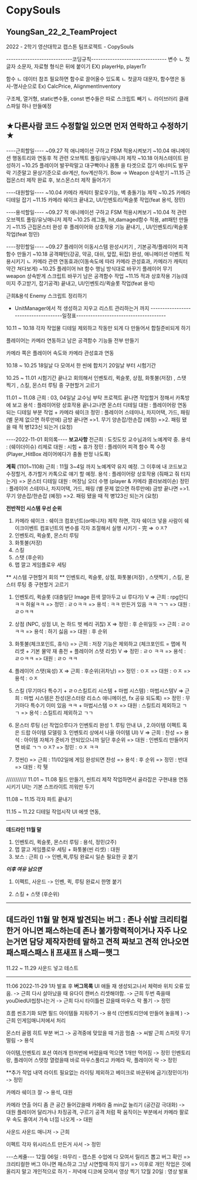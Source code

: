 # CopySouls

 YoungSan_22_2_TeamProject
---------------------------------------------------------------------
2022 - 2학기 영산대학교 캡스톤 팀프로젝트 - CopySouls

----------------------------코딩규칙--------------------------------
변수
ㄴ 첫글자 소문자, 자료형 형식은 뒤에 붙이기
EX) playerHp, playerTr

함수
ㄴ 데이터 참조 필요하면 함수로 끌어올수 있도록
ㄴ 첫글자 대문자, 함수명은 동사-명사순으로
Ex) CalcPrice, AlignmentInventory

구조체, 열거형, static변수들, const 변수들은 따로 스크립트 빼기
ㄴ 라이브러리 클래스파일 하나 만들예정

★다른사람 코드 수정할일 있으면 먼저 연락하고 수정하기★
----------------------------------------------------------------------

----근희할일----
~09.27 적 애니메이션 구하고 FSM 적용시켜보기
~10.04 애니메이션 행동트리와 연동후 적 관련 오브젝트 풀링/유닛매니저 제작
~10.18 아처스테이트 완성하기
~10.25 플레이어 발꾸락말고 대구빡이나 몸통 을 타겟으로 잡기 에너미도 발꾸락 기준말고 뮨상기준으로 dir계산, fov계산하기. Bow -> Weapon 상속받기
~11.15 근접몬스터 제작 완료 후, 보스몬스터 제작 들어가기

----대원할일----
~10.04 카메라 캐릭터 팔로우기능, 벽 충돌기능 제작
~10.25 카메라 디테일 잡기
~11.15 카메라 쉐이크 끝내고, UI/인벤토리/퀵슬롯 작업(feat 용석, 정민)

----용석할일----
~09.27 적 애니메이션 구하고 FSM 적용시켜보기
~10.04 적 관련 오브젝트 풀링/유닛매니저 제작
~10.25 레그돌, hit,damaged함수 적용, att패턴 만들기
~11.15  근접몬스터 완성 후 플레이어와 상호작용 기능 끝내기, , UI/인벤토리/퀵슬롯 작업(feat 정민)

----정민할일----
~09.27 플레이어 이동시스템 완성시키기 , 기본공격/플레이어 피격 함수 만들기
~10.18 공격패턴(강공, 약공, 대쉬, 앞잡, 뒤잡) 완성, 애니메이션 이벤트 적용시키기
ㄴ 카메라 관련 연동효과(이동속도에 따라 카메라 관성효과, 카메라가 캐릭터 약간 쳐다보게)
~10.25 플레이어 hit 함수 행님 방식대로 바꾸기 플레이어 무기 weapon 상속받게 스크립트 바꾸기 남은 공격함수 작업
~11.15 적과 상호작용 기능(데미지 주고받기, 잡기공격) 끝내고, UI/인벤토리/퀵슬롯 작업(feat 용석)

근희&용석 
Enemy 스크립트 정리하기
+ UnitManager에서 적 생성하고 지우고 리스트 관리하는거 까지
-------------------------------------일정표--------------------------------------

10.11 ~ 10.18
각자 작업물 디테일 제외하고 작동만 되게 다 만들어서 합칠준비되게 하기

플레이어는 카메라 연동하고 남은 공격함수 기능들 전부 만들기

카메라 쪽은
플레이어 속도와 카메라 관성효과 연동

10.18 ~ 10.25
18일날 다 모여서 한 씬에 합치기
20일날 부터 시험기간



10.25 ~ 11.01
시험기간 끝나고 회의해서
인벤토리, 퀵슬롯, 상점, 화톳불(저장) , 스탯찍기 , 스킬, 몬스터 루팅 중 구현할거 고르기

11.01 ~ 11.08
근희 : 03, 04일날 교수님 부탁 프로젝트 끝나면 작업할거 정해서 카톡방에 보고
용석 : 플레이어랑 상호작용 끝나고나면 몬스터 디테일
대원 : 플레이어랑 연동되는 디테일 부분 작업 + 카메라 쉐이크
정민 : 플레이어 스테미나, 차지어택, 가드,  패링 (별 문제 없으면 하루만에)
		금방 끝나면 
			=>1. 무기 양손잡/한손잡 (예정)
			=>2. 패링 됐을 때 적 병123신 되는거 (요청)

----2022-11-01 회의록----
**보고사항**
전근희 : 도킷도킷 교수님과의 노예계약 중.
용석 : (쉐이더이슈) 리제로 
대원 : 시험 + 휴가 
정민 : 플레이어 피격 함수 쪽 수정 (Player_HitBox 레이어에다가 충돌 판정 나도록)

**계획** (1101~1108)
근희 : 11월 3~4일 까지 노예계약 유지 예정. 그 이후에 내 코드보고 수정할거, 추가할거 카톡으로 얘기 할 예정.
용석 : 플레이어랑 상호작용 (줘패고 줘 터지는거)
			=> 몬스터 디테일
대원 : 머장님 오더 수행 (player & 카메라 콜라보레이숀)
정민 : 플레이어 스테미나, 차지어택, 가드,  패링 (별 문제 없으면 하루만에)
		금방 끝나면 
			=>1. 무기 양손잡/한손잡 (예정)
			=>2. 패링 됐을 때 적 병123신 되는거 (요청)

**전반적인 시스템 우선 순위**
1. 카메라 쉐이크 : 쉐이크 컴포넌트(or매니저) 제작 하면, 각자 쉐이크 넣을 사람이 쉐이크이벤트 컴포넌트의 변수를 각자 조절해서 실행 시키기 - 完
		=> ㅇㅈ? 
2. 인벤토리, 퀵슬롯, 몬스터 루팅
3. 화톳불(저장)
4. 스킬
5. 스탯 (후순위)
6. 맵 깔고 게임플로우 세팅


** 시스템 구현할거 회의 **
인벤토리, 퀵슬롯, 상점, 화톳불(저장) , 스탯찍기 , 스킬, 몬스터 루팅 중 구현할거 고르기

1. 인벤토리, 퀵슬롯 (대충일단 Image 흰색 깔아두고 ui 루다가) V
	=> 근희 : rpg인디 ㅋㅋ 허쉴ㅋㅋ
	=> 정민 : ㄹㅇㅋㅋ
	=> 용석 : ㅋㅋ 만든거 있음 ㅋㅋ ㄱㄱ
	=> 대원 : ㄹㅇㅋㅋ 

2. 상점 (NPC, 상점 UI, 논 하드 벗 베리 귀찮) X 
	=> 정민 : 후 순위일듯
	=> 근희 : ㄹㅇㅋㅋ 
	=> 용석 : 하기 싫음
	=> 대원 : 후 순위

3. 화톳불(체크포인트, 휴식) 
	=> 근희 : 저장 기능은 제외하고 (체크포인트 = 맵에 적 리셋 + 기본 물약 재 충전 + 플레이어 스텟 리셋) V 
	=> 정민 : ㄹㅇ ㅋㅋ
	=> 용석 : ㄹㅇㅋㅋ
	=> 대원 : ㄹㅇ ㅋㅋ

4. 플레이어 스탯(육성) X
	=> 근희 : 후순위(귀차낭)
	=> 정민 : ㅇㅈ 
	=> 대원 : ㅇㅈ
	=> 용석 : ㅇㅈ 

5. 스킬 (무기마다 특수기 + ㄹㅇ스킬트리 시스템 + 마법 시스템) : 마법시스템V
	=> 근희 : 마법 시스템은 찬성(몬스터랑 리소스 애니메이션, fx 공유 되도록)
	=> 정민 : 무기마다 특수기 이미 있음 ㅋㅋ + 마법시스템 ㅇㅈ
	=> 대원 : 스킬트리 제외하고 ㄱㄱ
	=> 용석 : 스킬트리 제외하고 ㄱㄱ

6. 몬스터 루팅 (선 작업으루다가 인벤토리 완성  1. 루팅 안내 Ui , 2.아이템 이펙트 혹은 드랍 아이템 모델링 3. 인벤토리 상에서 나올 아이템 UI) V
	=> 근희 : 찬성
	=> 용석 : 아이템 자체가 준비가 안되있으니까 일단 후순위
	=> 대원 : 인벤토리 만들어지면 바로 ㄱㄱ ㅇㅈ?
	=> 정민 : ㅇㅈ ㅋㅋ

7. 컷씬()
	=> 근희 : 11/02일에 게임 완성되면 찬성
	=> 용석 : 후 순위
	=> 정민 : 반대
	=> 대원 : 칵 퉷







///////////
11.01 ~ 11.08
필드 만들기, 씬트리 제작 작업하면서 골라잡은 구현내용 연동시키기
UI는 기본 스프라이트 끼워만 두기


11.08 ~ 11.15
각자 파트 끝내기

11.15 ~ 11.22
디테일 작업시작
UI 에셋 연동, 

-----------------------------------------------
******데드라인 11월 말******
1. 인벤토리, 퀵슬롯, 몬스터 루팅 : 용석, 정민(2주)
2. 맵 깔고 게임플로우 세팅 + 화톳불(씬 리셋) : 대원
3. 보스 : 근희 ()
-> 인벤,퀵,루팅 완료시 일손 필요한 곳 붙기

***이후 여유 남으면***
1. 이펙트, 사운드 -> 인벤, 퀵, 루팅 완료시 한명 붙기 

2. 스킬 + 스탯 (후순위)
-----------------------------------------------
******데드라인 11월 말******
현재 발견되는 버그 : 존나 쉬발 크리티컬한거 아니면 패스하는데 존나 불가항력적이거나 자주 나오는거면 담당 제작자한테 말하고 견적 짜보고 견적 안나오면 패스패스패스ㅐ프새프ㅐ스패ㅡ햇그
-----------------------------------------------


11.22 ~ 11.29
사운드 넣고 테스트


---------------------------------------------
11:06 2022-11-29 1차 발표 후
**버그목록**
UI
애들 재 생성되고나서 체력바 위치 오류 있음. -> 근희
다시 살아났을 때 유다이 캔버스 리셋해야함. -> 근희
두번 죽을때 youDiedUI씹창나는거 -> 근희
다시 타이틀씬 갔을때 마우스 락 풀기 -> 정민

흐름
씬초기화 되면 필드 아이템들 지워주기 -> 용석 (인벤토리안에 만들어 놓을께 ) -> 근희 인게임매니저에서  처리

몬스터
골렘 히트 부분 버그 -> 공격중에 맞았을 때 가끔 멈춤 -> 씨발 근희
스피릿 무기 떨림 -> 용석

아이템,인벤토리
포션 여러개 한꺼번에 버렸을때 먹으면 1개만 먹어짐 -> 정민
인벤토리랑, 플레이어 스텟창 열렸을때 바로 마우스풀리고 카메라 락, 플레이어 락 -> 정민


**추가 작업 내역
라이트
필요없는 라이팅 제외하고 베이크로 바꾼뒤에 굽기(정민이가) -> 정민

카메라 쉐이크
잘 -> 용석, 대원

카메라 연출
어디 좀 큰 공간 들어갔을때 카메라 줌 min값 늘리기 (공간감 극대화) -> 대원
플레이어 달리거나 차징공격, 구르기 공격 처럼 팍 움직이는 부분에서 카메라 팔로우 속도 줄여서 가속 너낌 나오게 -> 대원

사운드
사운드 매니저 -> 근희

이펙트
각자 위시리스트 만든거 사서 -> 정민

---스케쥴---
12월 06일 : 마무리 
	- 캡스톤 수업에 다 모여서 릴리즈 뽑고 버그 확인
		=> 크리티컬한 버그 아니면 패스하고 그냥 시연할때 하지 않기
		=> 이후로 개인 작업은 깃에 올리지 말고 개인적으로 하기
	- 저녁에 디코에 모여서 영상 찍기 
12월 20일 : 영상 발표

